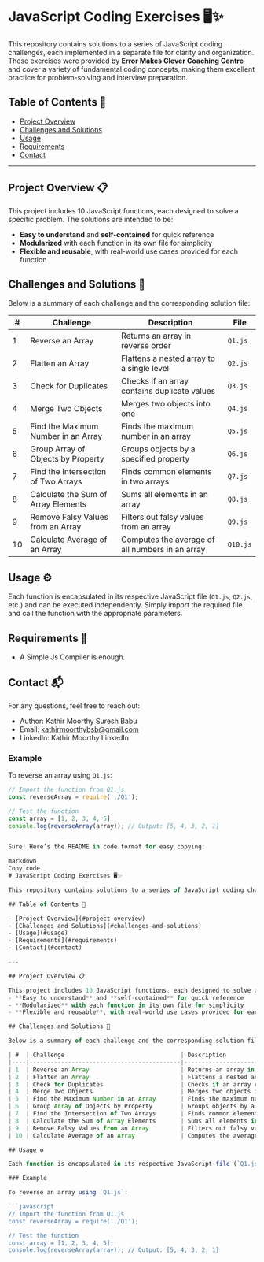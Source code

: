 # JavaScript Coding Exercises 🖥️✨

This repository contains solutions to a series of JavaScript coding challenges, each implemented in a separate file for clarity and organization. These exercises were provided by **Error Makes Clever Coaching Centre** and cover a variety of fundamental coding concepts, making them excellent practice for problem-solving and interview preparation.

## Table of Contents 📑

- [Project Overview](#project-overview)
- [Challenges and Solutions](#challenges-and-solutions)
- [Usage](#usage)
- [Requirements](#requirements)
- [Contact](#contact)

---

## Project Overview 📋

This project includes 10 JavaScript functions, each designed to solve a specific problem. The solutions are intended to be:
- **Easy to understand** and **self-contained** for quick reference
- **Modularized** with each function in its own file for simplicity
- **Flexible and reusable**, with real-world use cases provided for each function

## Challenges and Solutions 🚀

Below is a summary of each challenge and the corresponding solution file:

| #  | Challenge                                 | Description                                               | File    |
|----|-------------------------------------------|-----------------------------------------------------------|---------|
| 1  | Reverse an Array                          | Returns an array in reverse order                         | `Q1.js` |
| 2  | Flatten an Array                          | Flattens a nested array to a single level                 | `Q2.js` |
| 3  | Check for Duplicates                      | Checks if an array contains duplicate values              | `Q3.js` |
| 4  | Merge Two Objects                         | Merges two objects into one                               | `Q4.js` |
| 5  | Find the Maximum Number in an Array       | Finds the maximum number in an array                      | `Q5.js` |
| 6  | Group Array of Objects by Property        | Groups objects by a specified property                    | `Q6.js` |
| 7  | Find the Intersection of Two Arrays       | Finds common elements in two arrays                       | `Q7.js` |
| 8  | Calculate the Sum of Array Elements       | Sums all elements in an array                             | `Q8.js` |
| 9  | Remove Falsy Values from an Array         | Filters out falsy values from an array                    | `Q9.js` |
| 10 | Calculate Average of an Array             | Computes the average of all numbers in an array           | `Q10.js` |

## Usage ⚙️

Each function is encapsulated in its respective JavaScript file (`Q1.js`, `Q2.js`, etc.) and can be executed independently. Simply import the required file and call the function with the appropriate parameters.

## Requirements 📌

- A Simple Js Compiler is enough.

## Contact 📬
For any questions, feel free to reach out:

- Author: Kathir Moorthy Suresh Babu
- Email: kathirmoorthybsb@gmail.com
- LinkedIn: Kathir Moorthy LinkedIn

### Example

To reverse an array using `Q1.js`:

```javascript
// Import the function from Q1.js
const reverseArray = require('./Q1');

// Test the function
const array = [1, 2, 3, 4, 5];
console.log(reverseArray(array)); // Output: [5, 4, 3, 2, 1]


Sure! Here’s the README in code format for easy copying:

markdown
Copy code
# JavaScript Coding Exercises 🖥️✨

This repository contains solutions to a series of JavaScript coding challenges, each implemented in a separate file for clarity and organization. These exercises were provided by **Error Makes Clever Coaching Centre** and cover a variety of fundamental coding concepts, making them excellent practice for problem-solving and interview preparation.

## Table of Contents 📑

- [Project Overview](#project-overview)
- [Challenges and Solutions](#challenges-and-solutions)
- [Usage](#usage)
- [Requirements](#requirements)
- [Contact](#contact)

---

## Project Overview 📋

This project includes 10 JavaScript functions, each designed to solve a specific problem. The solutions are intended to be:
- **Easy to understand** and **self-contained** for quick reference
- **Modularized** with each function in its own file for simplicity
- **Flexible and reusable**, with real-world use cases provided for each function

## Challenges and Solutions 🚀

Below is a summary of each challenge and the corresponding solution file:

| #  | Challenge                                 | Description                                               | File    |
|----|-------------------------------------------|-----------------------------------------------------------|---------|
| 1  | Reverse an Array                          | Returns an array in reverse order                         | `Q1.js` |
| 2  | Flatten an Array                          | Flattens a nested array to a single level                 | `Q2.js` |
| 3  | Check for Duplicates                      | Checks if an array contains duplicate values              | `Q3.js` |
| 4  | Merge Two Objects                         | Merges two objects into one                               | `Q4.js` |
| 5  | Find the Maximum Number in an Array       | Finds the maximum number in an array                      | `Q5.js` |
| 6  | Group Array of Objects by Property        | Groups objects by a specified property                    | `Q6.js` |
| 7  | Find the Intersection of Two Arrays       | Finds common elements in two arrays                       | `Q7.js` |
| 8  | Calculate the Sum of Array Elements       | Sums all elements in an array                             | `Q8.js` |
| 9  | Remove Falsy Values from an Array         | Filters out falsy values from an array                    | `Q9.js` |
| 10 | Calculate Average of an Array             | Computes the average of all numbers in an array           | `Q10.js` |

## Usage ⚙️

Each function is encapsulated in its respective JavaScript file (`Q1.js`, `Q2.js`, etc.) and can be executed independently. Simply import the required file and call the function with the appropriate parameters.

### Example

To reverse an array using `Q1.js`:

```javascript
// Import the function from Q1.js
const reverseArray = require('./Q1');

// Test the function
const array = [1, 2, 3, 4, 5];
console.log(reverseArray(array)); // Output: [5, 4, 3, 2, 1]

